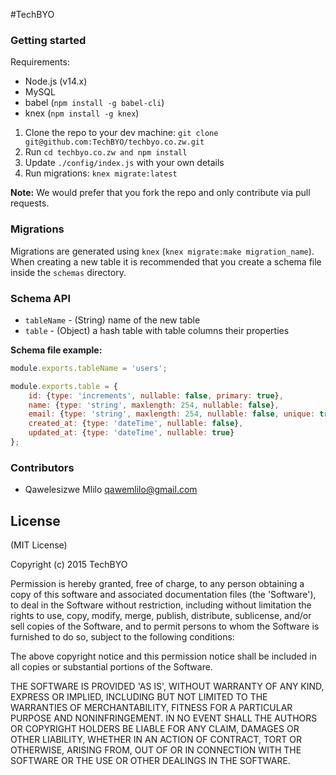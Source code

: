 #TechBYO

### Getting started

Requirements:
  - Node.js (v14.x)
  - MySQL
  - babel (`npm install -g babel-cli`)
  - knex (`npm install -g knex`)

  1. Clone the repo to your dev machine: `git clone git@github.com:TechBYO/techbyo.co.zw.git`
  2. Run `cd techbyo.co.zw and npm install`
  3. Update `./config/index.js` with your own details
  4. Run migrations: `knex migrate:latest`

**Note:** We would prefer that you fork the repo and only contribute via pull requests.

### Migrations

Migrations are generated using `knex` (`knex migrate:make migration_name`). 
When creating a new table it is recommended that you create a schema file inside the `schemas` directory.

### Schema API

  - `tableName` - (String) name of the new table
  - `table`     - (Object) a hash table with table columns their properties

**Schema file example:**

```javascript
module.exports.tableName = 'users';

module.exports.table = {
    id: {type: 'increments', nullable: false, primary: true},
    name: {type: 'string', maxlength: 254, nullable: false},
    email: {type: 'string', maxlength: 254, nullable: false, unique: true, validations: {'isEmail': true}},
    created_at: {type: 'dateTime', nullable: false},
    updated_at: {type: 'dateTime', nullable: true}
};
```

### Contributors
  - Qawelesizwe Mlilo <qawemlilo@gmail.com>


License
-------

(MIT License)

Copyright (c) 2015 TechBYO

Permission is hereby granted, free of charge, to any person obtaining a copy of this software and associated documentation files (the 'Software'), to deal in the Software without restriction, including without limitation the rights to use, copy, modify, merge, publish, distribute, sublicense, and/or sell copies of the Software, and to permit persons to whom the Software is furnished to do so, subject to the following conditions:

The above copyright notice and this permission notice shall be included in all copies or substantial portions of the Software.

THE SOFTWARE IS PROVIDED 'AS IS', WITHOUT WARRANTY OF ANY KIND, EXPRESS OR IMPLIED, INCLUDING BUT NOT LIMITED TO THE WARRANTIES OF MERCHANTABILITY, FITNESS FOR A PARTICULAR PURPOSE AND NONINFRINGEMENT. IN NO EVENT SHALL THE AUTHORS OR COPYRIGHT HOLDERS BE LIABLE FOR ANY CLAIM, DAMAGES OR OTHER LIABILITY, WHETHER IN AN ACTION OF CONTRACT, TORT OR OTHERWISE, ARISING FROM, OUT OF OR IN CONNECTION WITH THE SOFTWARE OR THE USE OR OTHER DEALINGS IN THE SOFTWARE.
